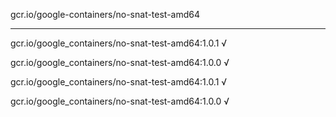 gcr.io/google-containers/no-snat-test-amd64 

----
gcr.io/google_containers/no-snat-test-amd64:1.0.1 √

gcr.io/google_containers/no-snat-test-amd64:1.0.0 √

gcr.io/google_containers/no-snat-test-amd64:1.0.1 √

gcr.io/google_containers/no-snat-test-amd64:1.0.0 √

